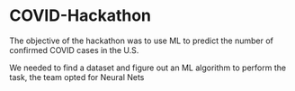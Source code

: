 # COVID-Hackathon

The objective of the hackathon was to use ML to predict the number of confirmed COVID cases in the U.S.

We needed to find a dataset and figure out an ML algorithm to perform the task, the team opted for Neural Nets
